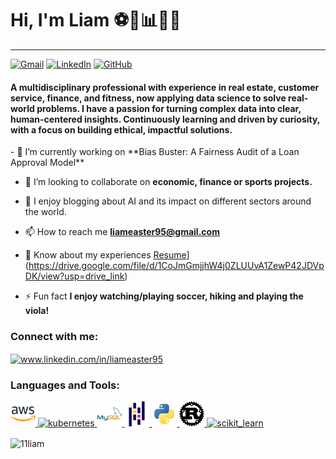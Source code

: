 
<h1 align="left">Hi, I'm Liam ⚽️🎻📊✌🏽</h1>


***

[![Gmail](https://img.shields.io/badge/Gmail-D14836?style=for-the-badge&logo=gmail&logoColor=white)](mailto:liameaster95@gmail.com)
[![LinkedIn](https://img.shields.io/badge/LinkedIn-0077B5?style=for-the-badge&logo=linkedin&logoColor=white)](www.linkedin.com/in/liameaster95)
[![GitHub](https://img.shields.io/badge/GitHub-100000?style=for-the-badge&logo=github&logoColor=white)](https://github.com/11Liam)

<h4 align="left">A multidisciplinary professional with experience in real estate, customer service, finance, and fitness, now applying data science to solve real-world problems. I have a passion for turning complex data into clear, human-centered insights. Continuously learning and driven by curiosity, with a focus on building ethical, impactful solutions.</h4>
- 🔭 I’m currently working on **Bias Buster: A Fairness Audit of a Loan Approval Model**

- 👯 I’m looking to collaborate on **economic, finance or sports projects.**

- 📝 I enjoy blogging about AI and its impact on different sectors around the world.

- 📫 How to reach me **liameaster95@gmail.com**

- 📄 Know about my experiences [Resume](https://img.shields.io/badge/View-Resume-blue)](https://drive.google.com/file/d/1CoJmGmjjhW4j0ZLUUvA1ZewP42JDVpDK/view?usp=drive_link)


- ⚡ Fun fact **I enjoy watching/playing soccer, hiking and playing the viola!**

<h3 align="left">Connect with me:</h3>
<p align="left">
<a href="https://linkedin.com/in/www.linkedin.com/in/liameaster95" target="blank"><img align="center" src="https://raw.githubusercontent.com/rahuldkjain/github-profile-readme-generator/master/src/images/icons/Social/linked-in-alt.svg" alt="www.linkedin.com/in/liameaster95" height="30" width="40" /></a>
</p>

<h3 align="left">Languages and Tools:</h3>
<p align="left"> <a href="https://aws.amazon.com" target="_blank" rel="noreferrer"> <img src="https://raw.githubusercontent.com/devicons/devicon/master/icons/amazonwebservices/amazonwebservices-original-wordmark.svg" alt="aws" width="40" height="40"/> </a> <a href="https://kubernetes.io" target="_blank" rel="noreferrer"> <img src="https://www.vectorlogo.zone/logos/kubernetes/kubernetes-icon.svg" alt="kubernetes" width="40" height="40"/> </a> <a href="https://www.mysql.com/" target="_blank" rel="noreferrer"> <img src="https://raw.githubusercontent.com/devicons/devicon/master/icons/mysql/mysql-original-wordmark.svg" alt="mysql" width="40" height="40"/> </a> <a href="https://pandas.pydata.org/" target="_blank" rel="noreferrer"> <img src="https://raw.githubusercontent.com/devicons/devicon/2ae2a900d2f041da66e950e4d48052658d850630/icons/pandas/pandas-original.svg" alt="pandas" width="40" height="40"/> </a> <a href="https://www.python.org" target="_blank" rel="noreferrer"> <img src="https://raw.githubusercontent.com/devicons/devicon/master/icons/python/python-original.svg" alt="python" width="40" height="40"/> </a> <a href="https://www.rust-lang.org" target="_blank" rel="noreferrer"> <img src="https://raw.githubusercontent.com/devicons/devicon/master/icons/rust/rust-plain.svg" alt="rust" width="40" height="40"/> </a> <a href="https://scikit-learn.org/" target="_blank" rel="noreferrer"> <img src="https://upload.wikimedia.org/wikipedia/commons/0/05/Scikit_learn_logo_small.svg" alt="scikit_learn" width="40" height="40"/> </a> </p>

<p><img align="center" src="https://github-readme-stats.vercel.app/api/top-langs?username=11liam&show_icons=true&locale=en&layout=compact" alt="11liam" /></p>
